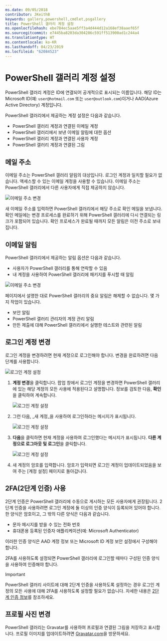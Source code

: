 ```yaml
---
ms.date: 09/05/2018
contributor: JKeithB
keywords: gallery,powershell,cmdlet,psgallery
title: PowerShell 갤러리 계정 설정
ms.openlocfilehash: ebe784ec5aae5ff3a4d444d12a168ef38aaef65f
ms.sourcegitcommit: e7445ba8203da304286c591ff513900ad1c244a4
ms.translationtype: HT
ms.contentlocale: ko-KR
ms.lasthandoff: 04/23/2019
ms.locfileid: "62084523"
---
```

# <a name="powershell-gallery-account-settings"></a>PowerShell 갤러리 계정 설정

PowerShell 갤러리 계정은 ID에 연결되어 공개적으로 표시되는 이름입니다. 해당 ID는 Microsoft ID(예: `user@hotmail.com` 또는 `user@outlook.com`)이거나 AAD(Azure Active Directory) 계정입니다.

PowerShell 갤러리에서 제공하는 계정 설정은 다음과 같습니다.

- PowerShell 갤러리 계정과 연결된 이메일 계정
- PowerShell 갤러리에서 보낸 이메일 알림에 대한 옵션
- PowerShell 갤러리 계정과 연결된 사용자 계정
- PowerShell 갤러리 계정과 연결된 그림

## <a name="email-address"></a>메일 주소

이메일 주소는 PowerShell 갤러리 알림의 대상입니다. 로그인 계정과 일치할 필요가 없습니다. 액세스할 수 있는 이메일 계정을 사용할 수 있습니다. 이메일 주소는 PowerShell 갤러리에서 다른 사용자에게 직접 제공하지 않습니다.

![이메일 주소 변경](../../Images/PSGallery_AcccountEmailAddress.png)

새 이메일 주소를 입력하면 PowerShell 갤러리에서 해당 주소로 확인 메일을 보냅니다. 확인 메일에는 변경 프로세스를 완료하기 위해 PowerShell 갤러리에 다시 연결되는 링크가 포함되어 있습니다. 확인 프로세스가 완료될 때까지 모든 알림은 이전 주소로 보내집니다.

## <a name="email-notifications"></a>이메일 알림

PowerShell 갤러리에서 제공하는 알림 옵션은 다음과 같습니다.

- 사용자가 PowerShell 갤러리를 통해 연락할 수 있음
- 내 계정을 사용하여 PowerShell 갤러리에 패키지를 푸시할 때 알림

![이메일 주소 변경](../../Images/PSGallery_AccountEmailOptions.png)

페이지에서 설명한 대로 PowerShell 갤러리의 중요 알림은 해제할 수 없습니다.
몇 가지 작업이 있습니다.

- 보안 알림
- PowerShell 갤러리 관리자의 계정 관리 알림
- 만든 제출에 대해 PowerShell 갤러리에서 실행한 테스트와 관련된 알림

## <a name="change-your-login-account"></a>로그인 계정 변경

로그인 계정을 변경하려면 현재 계정으로 로그인해야 합니다. 변경을 완료하려면 다음 단계를 사용합니다.

![로그인 계정 설정](../../Images/PSGallery_LoginAccountSettings.png)

1. **계정 변경**을 클릭합니다. 팝업 창에서 로그인 계정을 변경하면 PowerShell 갤러리에 있는 해당 계정의 모든 사용에 적용된다고 설명합니다. 정보를 검토한 다음, **확인**을 클릭하여 계속합니다.

   ![로그인 계정 설정](../../Images/PSGallery_LoginAccountChange-1.png)

2. 그런 다음, _새 계정_을 사용하여 로그인하라는 메시지가 표시됩니다.

   ![로그인 계정 설정](../../Images/PSGallery_LoginAccountChange-2.png)

3. **다음**을 클릭하면 현재 계정을 사용하여 로그인했다는 메시지가 표시됩니다.
   **다른 계정으로 로그아웃 및 로그인**을 클릭합니다.

   ![로그인 계정 설정](../../Images/PSGallery_LoginAccountChange-3.png)

4. 새 계정의 암호를 입력합니다. 암호가 입력되면 로그인 계정이 업데이트되었음을 보여 주는 [계정 설정] 페이지로 돌아갑니다.


## <a name="enable-two-factor-authentication-2fa"></a>2FA(2단계 인증) 사용

2단계 인증은 PowerShell 갤러리에 수동으로 게시하는 모든 사용자에게 권장됩니다. 2단계 인증을 사용하려면 로그인 계정에 둘 이상의 인증 양식이 등록되어 있어야 합니다. 한 양식은 암호이고, 그 밖의 다른 양식은 다음과 같습니다.

- 문자 메시지를 받을 수 있는 전화 번호
- 휴대폰용 등록된 인증자 애플리케이션(예: Microsoft Authenticator)

이러한 인증 양식은 AAD 계정 정보 또는 Microsoft ID 계정 보안 설정에서 구성해야 합니다.

2FA를 사용하도록 설정되면 PowerShell 갤러리에 로그인할 때마다 구성된 인증 양식을 사용하여 인증해야 합니다.

> [!IMPORTANT]
> PowerShell 갤러리 사이트에 대해 2단계 인증을 사용하도록 설정하는 경우 로그인 계정의 모든 사용에 대해 2FA를 사용하도록 설정할 필요가 없습니다. 자세한 내용은 [2단계 인증 정보](https://support.microsoft.com/help/12408/microsoft-account-about-two-step-verification)를 참조하세요.

## <a name="change-your-profile-picture"></a>프로필 사진 변경

PowerShell 갤러리는 Gravatar를 사용하여 프로필과 연결된 그림을 저장하고 표시합니다. 프로필 이미지를 업데이트하려면 [Gravatar.com](http://www.gravatar.com/)을 방문하세요.
